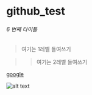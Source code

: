 # github_test

###### 6 번째 타이틀

> 여기는 1레벨 들여쓰기

> > 여기는 2레벨 들여쓰기

[google](https://google.com)

![alt text](https://src.hidoc.co.kr/image/lib/2021/4/28/1619598179113_0.jpg)
